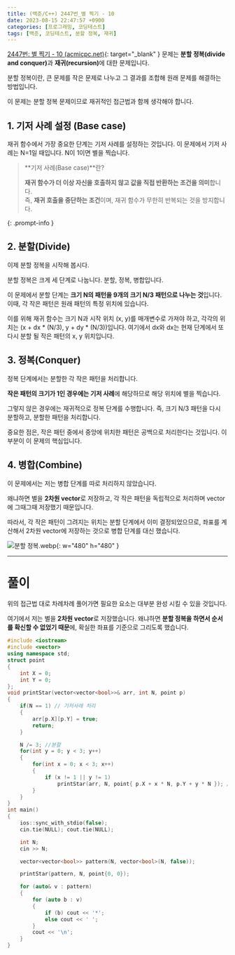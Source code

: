 ```yaml
---
title: (백준/C++) 2447번_별 찍기 - 10
date: 2023-08-15 22:47:57 +0900
categories: [프로그래밍, 코딩테스트]
tags: [백준, 코딩테스트, 분할 정복, 재귀]
---
```


[2447번: 별 찍기 - 10 (acmicpc.net)](https://www.acmicpc.net/problem/2447){: target="_blank" } 문제는 <span class="keyword">**분할 정복(divide and conquer)**</span>과 <span class="keyword">**재귀(recursion)**</span>에 대한 문제입니다.

분할 정복이란, 큰 문제를 작은 문제로 나누고 그 결과를 조합해 원래 문제를 해결하는 방법입니다.

이 문제는 분할 정복 문제이므로 재귀적인 접근법과 함께 생각해야 합니다.

## 1. **기저 사례 설정 (Base case)**

재귀 함수에서 가장 중요한 단계는 기저 사례를 설정하는 것입니다. 이 문제에서 기저 사례는 N=1일 때입니다. N이 1이면 별을 찍습니다.

> **기저 사례(Base case)**란?
> 
> **재귀 함수가 더 이상 자신을 호출하지 않고 값을 직접 반환하는 조건을 의미**합니다. <br>즉, **재귀 호출을 중단하는 조건**이며, 재귀 함수가 무한히 반복되는 것을 방지합니다.
>
{: .prompt-info }

## 2. **분할(Divide)**

이제 분할 정복을 시작해 봅시다.

분할 정복은 크게 세 단계로 나눕니다. 분할, 정복, 병합입니다.

이 문제에서 분할 단계는 <span class="font_highlight">**크기 N의 패턴을 9개의 크기 N/3 패턴으로 나누는 것**</span>입니다. 이때, 각 작은 패턴은 원래 패턴의 특정 위치에 있습니다.

이를 위해 재귀 함수는 크기 N과 시작 위치 (x, y)를 매개변수로 가져야 하고, 각각의 위치는 (x + dx * (N/3), y + dy * (N/3))입니다. 여기에서 dx와 dx는 현재 단계에서 또 다시 분할 될 작은 패턴의 x, y 위치입니다.

## 3. **정복(Conquer)**

정복 단계에서는 분할한 각 작은 패턴을 처리합니다.

**작은 패턴의 크기가 1인 경우에는 기저 사례**에 해당하므로 해당 위치에 별을 찍습니다.

그렇지 않은 경우에는 재귀적으로 정복 단계를 수행합니다. 즉, 크기 N/3 패턴을 다시 분할하고, 분할한 패턴을 처리합니다.

중요한 점은, 작은 패턴 중에서 중앙에 위치한 패턴은 공백으로 처리한다는 것입니다. 이 부분이 이 문제의 핵심입니다.

## 4. **병합(Combine)**

이 문제에서는 저는 병합 단계를 따로 처리하지 않았습니다.

왜냐하면 별을 **2차원 vector**로 저장하고, 각 작은 패턴을 독립적으로 처리하며 vector에 그때그때 저장했기 때문입니다.

따라서, 각 작은 패턴이 그려지는 위치는 분할 단계에서 이미 결정되었으므로, 좌표를 계산해서 2차원 vector에 저장하는 것으로 병합 단계를 대신 했습니다.

![분할 정복.webp](https://drive.google.com/uc?export=view&id=16r0MC_J_MCeRBpcJNOFVK-uyFCPY3QuD&usp=drive_fs){: w="480" h="480" }

---

# 풀이

위의 접근법 대로 차례차례 풀어가면 필요한 요소는 대부분 완성 시킬 수 있을 것입니다.

여기에서 저는 별을 **2차원 vector**로 저장했습니다. 왜냐하면 **분할 정복을 하면서 순서를 확신할 수 없었기 때문**에, 확실한 좌표를 기준으로 그리도록 했습니다.

```cpp
#include <iostream>
#include <vector>
using namespace std;
struct point
{
	int X = 0;
	int Y = 0;
};
void printStar(vector<vector<bool>>& arr, int N, point p)
{
	if(N == 1) // 기저사례 처리
	{
		arr[p.X][p.Y] = true;
		return;
	}

	N /= 3; //분할
	for(int y = 0; y < 3; y++)
	{
		for(int x = 0; x < 3; x++)
		{
			if (x != 1 || y != 1)
				printStar(arr, N, point{ p.X + x * N, p.Y + y * N }); //정복
		}
	}
}
int main()
{
	ios::sync_with_stdio(false);
	cin.tie(NULL); cout.tie(NULL);

	int N;
	cin >> N;

	vector<vector<bool>> pattern(N, vector<bool>(N, false));

	printStar(pattern, N, point{0, 0});

	for (auto& v : pattern)
	{
		for (auto b : v)
		{
			if (b) cout << '*';
			else cout << ' ';
		}
		cout << '\n';
	}
}
```